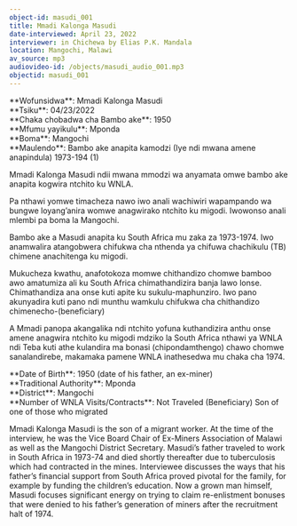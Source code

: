 ```yaml
---
object-id: masudi_001
title: Mmadi Kalonga Masudi
date-interviewed: April 23, 2022
interviewer: in Chichewa by Elias P.K. Mandala
location: Mangochi, Malawi
av_source: mp3
audiovideo-id: /objects/masudi_audio_001.mp3
objectid: masudi_001
---
```

<div class="lang-content chichewa" markdown="1">
**Wofunsidwa**: Mmadi Kalonga Masudi<br>
**Tsiku**: 04/23/2022<br>
**Chaka chobadwa cha Bambo ake**: 1950<br>
**Mfumu yayikulu**: Mponda<br>
**Boma**: Mangochi<br>
**Maulendo**: Bambo ake anapita kamodzi (Iye ndi mwana amene anapindula) 1973-194 (1)

Mmadi Kalonga Masudi ndii mwana mmodzi wa anyamata omwe bambo ake anapita kogwira ntchito ku WNLA.

Pa nthawi yomwe timacheza nawo iwo anali wachiwiri wapampando wa bungwe loyang’anira womwe anagwirako ntchito ku migodi. Iwowonso anali mlembi pa boma la Mangochi.

Bambo ake a Masudi anapita ku South Africa mu zaka za 1973-1974. Iwo anamwalira atangobwera chifukwa cha nthenda ya chifuwa chachikulu (TB) chimene anachitenga ku migodi.

Mukucheza kwathu, anafotokoza momwe chithandizo chomwe bamboo awo amatumiza ali ku South Africa chimathandizira banja lawo lonse. Chimathandiza ana onse kuti apite ku sukulu-maphunziro. Iwo pano akunyadira kuti pano ndi munthu wamkulu chifukwa cha chithandizo chimenecho-(beneficiary)

A Mmadi panopa akangalika ndi ntchito yofuna kuthandizira anthu onse amene anagwira ntchito ku migodi mdziko la South Africa nthawi ya WNLA ndi Teba kuti athe kulandira ma bonasi (chipondamthengo) chawo chomwe sanalandirebe, makamaka pamene WNLA inathesedwa mu chaka cha 1974.
</div>
<div class="lang-content english" markdown="1">
**Date of Birth**: 1950 (date of his father, an ex-miner)<br />
**Traditional Authority**: Mponda<br />
**District**: Mangochi<br />
**Number of WNLA Visits/Contracts**: Not Traveled (Beneficiary) Son of one of those who migrated

Mmadi Kalonga Masudi is the son of a migrant worker. At the time of the interview, he was the Vice Board Chair of Ex-Miners Association of Malawi as well as the Mangochi District Secretary. Masudi’s father traveled to work in South Africa in 1973-74 and died shortly thereafter due to tuberculosis which had contracted in the mines. Interviewee discusses the ways that his father’s financial support from South Africa proved pivotal for the family, for example by funding the children’s education. Now a grown man himself, Masudi focuses significant energy on trying to claim re-enlistment bonuses that were denied to his father’s generation of miners after the recruitment halt of 1974.
</div>
